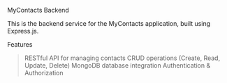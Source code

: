 MyContacts Backend

This is the backend service for the MyContacts application, built using Express.js.

Features
>RESTful API for managing contacts
>CRUD operations (Create, Read, Update, Delete)
>MongoDB database integration
>Authentication & Authorization
